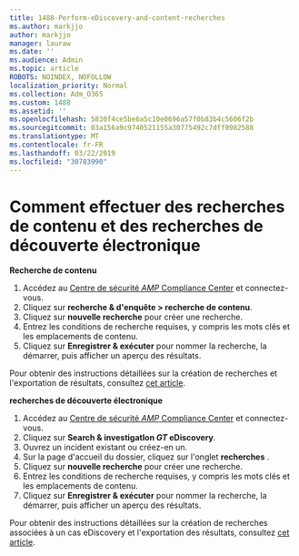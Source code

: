 ```yaml
---
title: 1488-Perform-eDiscovery-and-content-recherches
ms.author: markjjo
author: markjjo
manager: lauraw
ms.date: ''
ms.audience: Admin
ms.topic: article
ROBOTS: NOINDEX, NOFOLLOW
localization_priority: Normal
ms.collection: Adm_O365
ms.custom: 1488
ms.assetid: ''
ms.openlocfilehash: 5830f4ce5be6a5c10e0696a57f0b83b4c5606f2b
ms.sourcegitcommit: 03a156a9c9740521155a30775492c7dff0982588
ms.translationtype: MT
ms.contentlocale: fr-FR
ms.lasthandoff: 03/22/2019
ms.locfileid: "30783990"
---
```

# <a name="how-to-perform-content-searches-and-ediscovery-searches"></a>Comment effectuer des recherches de contenu et des recherches de découverte électronique

**Recherche de contenu**

1. Accédez au [Centre de sécurité _AMP_ Compliance Center](https://protection.office.com) et connectez-vous.
2. Cliquez sur **recherche & d'enquête > recherche de contenu**.
3. Cliquez sur **nouvelle recherche** pour créer une recherche.
4. Entrez les conditions de recherche requises, y compris les mots clés et les emplacements de contenu.  
5. Cliquez sur **Enregistrer & exécuter** pour nommer la recherche, la démarrer, puis afficher un aperçu des résultats. 
 
Pour obtenir des instructions détaillées sur la création de recherches et l'exportation de résultats, consultez [cet article](https://docs.microsoft.com/office365/securitycompliance/content-search).

**recherches de découverte électronique**

1. Accédez au [Centre de sécurité _AMP_ Compliance Center](https://protection.office.com) et connectez-vous.
2. Cliquez sur **Search & investigatIon _GT_ eDiscovery**.
3. Ouvrez un incident existant ou créez-en un.
4. Sur la page d'accueil du dossier, cliquez sur l'onglet **recherches** .  
5. Cliquez sur **nouvelle recherche** pour créer une recherche.
6. Entrez les conditions de recherche requises, y compris les mots clés et les emplacements de contenu.  
7. Cliquez sur **Enregistrer & exécuter** pour nommer la recherche, la démarrer, puis afficher un aperçu des résultats.

Pour obtenir des instructions détaillées sur la création de recherches associées à un cas eDiscovery et l'exportation des résultats, consultez [cet article](https://docs.microsoft.com/office365/securitycompliance/ediscovery-cases).